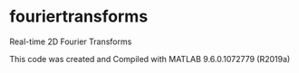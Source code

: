# fouriertransforms
Real-time 2D Fourier Transforms

This code was created and Compiled with MATLAB 9.6.0.1072779 (R2019a)
